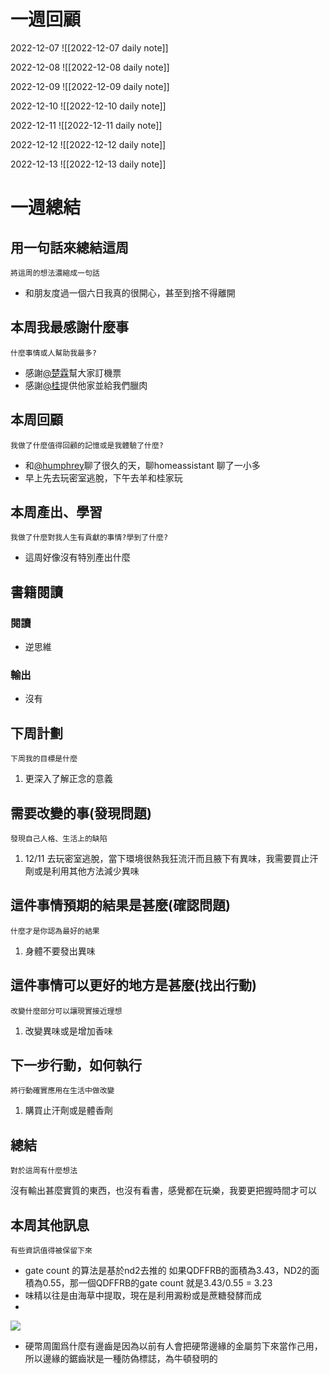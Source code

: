 # 一週回顧
2022-12-07
![[2022-12-07 daily note]]

2022-12-08
![[2022-12-08 daily note]]

2022-12-09
![[2022-12-09 daily note]]

2022-12-10
![[2022-12-10 daily note]]

2022-12-11
![[2022-12-11 daily note]]

2022-12-12
![[2022-12-12 daily note]]

2022-12-13
![[2022-12-13 daily note]]

# 一週總結
## 用一句話來總結這周
```note-brown
將這周的想法濃縮成一句話
```
- 和朋友度過一個六日我真的很開心，甚至到捨不得離開

## 本周我最感謝什麼事
```note-brown
什麼事情或人幫助我最多?
```
- 感謝[@楚霖](app://obsidian.md/@%E6%A5%9A%E9%9C%96)幫大家訂機票
- 感謝[@桂](app://obsidian.md/@%E6%A1%82)提供他家並給我們臘肉

## 本周回顧
```note-brown
我做了什麼值得回顧的記憶或是我體驗了什麼?
```
- 和[@humphrey](app://obsidian.md/@humphrey.md)聊了很久的天，聊homeassistant 聊了一小多
- 早上先去玩密室逃脫，下午去羊和桂家玩

## 本周產出、學習
```note-brown
我做了什麼對我人生有貢獻的事情?學到了什麼?
```
- 這周好像沒有特別產出什麼

## 書籍閱讀
### 閱讀
- 逆思維

### 輸出
- 沒有

## 下周計劃
```note-brown
下周我的目標是什麼
```
1. 更深入了解正念的意義

## 需要改變的事(發現問題)
```note-brown
發現自己人格、生活上的缺陷
```
1. 12/11 去玩密室逃脫，當下環境很熱我狂流汗而且腋下有異味，我需要買止汗劑或是利用其他方法減少異味

## 這件事情預期的結果是甚麼(確認問題)
```note-brown
什麼才是你認為最好的結果
```
1. 身體不要發出異味

## 這件事情可以更好的地方是甚麼(找出行動)
```note-brown
改變什麼部分可以讓現實接近理想
```
1. 改變異味或是增加香味

 ## 下一步行動，如何執行
 ```note-brown
將行動確實應用在生活中做改變
```
1. 購買止汗劑或是體香劑

## 總結
 ```note-brown
對於這周有什麼想法
```
沒有輸出甚麼實質的東西，也沒有看書，感覺都在玩樂，我要更把握時間才可以

## 本周其他訊息
 ```note-brown
有些資訊值得被保留下來
```
-  gate count 的算法是基於nd2去推的 如果QDFFRB的面積為3.43，ND2的面積為0.55，那一個QDFFRB的gate count 就是3.43/0.55 = 3.23
- 味精以往是由海草中提取，現在是利用澱粉或是蔗糖發酵而成
- 
![](app://local/C:/Users/sssss/OneDrive/Desktop/obsidian/zettelkasten/zettelkasten/Extras/Media/image/%E8%9E%A2%E5%B9%95%E6%93%B7%E5%8F%96%E7%95%AB%E9%9D%A2%202022-12-12%20214259.png?1670852594529)
- 硬幣周圍爲什麼有邊齒是因為以前有人會把硬幣邊緣的金屬剪下來當作己用，所以邊緣的鋸齒狀是一種防偽標誌，為牛頓發明的